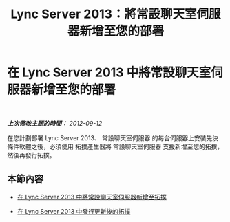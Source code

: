 ﻿---
title: Lync Server 2013：將常設聊天室伺服器新增至您的部署
TOCTitle: 將常設聊天室伺服器新增至您的部署
ms:assetid: 9ddbbcf9-60bf-4b04-92b9-af7ca66e2362
ms:mtpsurl: https://technet.microsoft.com/zh-tw/library/JJ205116(v=OCS.15)
ms:contentKeyID: 49291835
ms.date: 08/10/2015
mtps_version: v=OCS.15
ms.translationtype: HT
---

# 在 Lync Server 2013 中將常設聊天室伺服器新增至您的部署

 

_**上次修改主題的時間：** 2012-09-12_

在您計劃部署 Lync Server 2013、 常設聊天室伺服器 的每台伺服器上安裝先決條件軟體之後，必須使用 拓撲產生器將 常設聊天室伺服器 支援新增至您的拓撲，然後再發行拓撲。

## 本節內容

  - [在 Lync Server 2013 中將常設聊天室伺服器新增至拓撲](lync-server-2013-add-persistent-chat-server-to-the-topology.md)

  - [在 Lync Server 2013 中發行更新後的拓撲](lync-server-2013-publish-the-updated-topology.md)

